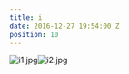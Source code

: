 ```yaml
---
title: i
date: 2016-12-27 19:54:00 Z
position: 10
---
```


![i1.jpg](/uploads/i1.jpg)![i2.jpg](/uploads/i2.jpg)